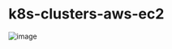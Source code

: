 # k8s-clusters-aws-ec2


![image](https://github.com/fabio-fcr/k8s-clusters-aws-ec2/assets/106354759/3001e944-31a2-4d28-90c5-ad7e4007dc42)
